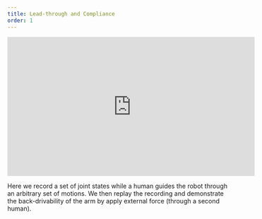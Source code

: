 ```yaml
---
title: Lead-through and Compliance
order: 1
---
```


<iframe width="560" height="315" src="https://www.youtube.com/embed/2BBBRGINLKs?rel=0" frameborder="0" allow="autoplay; encrypted-media" allowfullscreen></iframe>

Here we record a set of joint states while a human guides the robot through an arbitrary set of motions. We then replay the recording and demonstrate the back-drivability of the arm by apply external force (through a second human).
